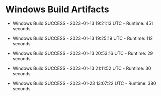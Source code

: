 # Windows Build Artifacts

* Windows Build SUCCESS - 2023-01-13 19:21:13 UTC - Runtime: 451 seconds

* Windows Build SUCCESS - 2023-01-13 19:25:19 UTC - Runtime: 112 seconds

* Windows Build SUCCESS - 2023-01-13 20:53:16 UTC - Runtime: 29 seconds

* Windows Build SUCCESS - 2023-01-13 21:11:52 UTC - Runtime: 30 seconds

* Windows Build SUCCESS - 2023-01-23 13:07:22 UTC - Runtime: 380 seconds
